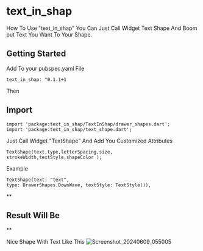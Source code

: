 # text_in_shap

How To Use "text_in_shap" You Can Just Call Widget Text Shape And Boom put  Text You Want To Your Shape.

## Getting Started
Add To your pubspec.yaml File 

    text_in_shap: ^0.1.1+1

Then  

## **Import**

    import 'package:text_in_shap/TextInShap/drawer_shapes.dart';
    import 'package:text_in_shap/text_shape.dart';

Just Call Widget "TextShape" And Add You Customized Attributes

    TextShape(text,type,letterSpacing,size,
    strokeWidth,textStyle,shapeColor );

Example 

    TextShape(text: "text", 
    type: DrawerShapes.DownWave, textStyle: TextStyle()),


**

## Result Will Be

** 

Nice Shape With Text Like This 
![Screenshot_20240609_055005](https://github.com/abdoelmorap/text_in_shap/assets/51962828/8f31315b-9058-4b09-8cff-21ccdc4b6387)
